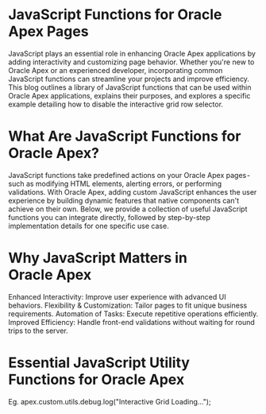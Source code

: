 # JavaScript Functions for Oracle Apex Pages
JavaScript plays an essential role in enhancing Oracle Apex applications by adding interactivity and customizing page behavior. Whether you're new to Oracle Apex or an experienced developer, incorporating common JavaScript functions can streamline your projects and improve efficiency.
This blog outlines a library of JavaScript functions that can be used within Oracle Apex applications, explains their purposes, and explores a specific example detailing how to disable the interactive grid row selector.

# What Are JavaScript Functions for Oracle Apex?
JavaScript functions take predefined actions on your Oracle Apex pages - such as modifying HTML elements, alerting errors, or performing validations. With Oracle Apex, adding custom JavaScript enhances the user experience by building dynamic features that native components can't achieve on their own.
Below, we provide a collection of useful JavaScript functions you can integrate directly, followed by step-by-step implementation details for one specific use case.

# Why JavaScript Matters in Oracle Apex
Enhanced Interactivity: Improve user experience with advanced UI behaviors.
Flexibility & Customization: Tailor pages to fit unique business requirements.
Automation of Tasks: Execute repetitive operations efficiently.
Improved Efficiency: Handle front-end validations without waiting for round trips to the server.

# Essential JavaScript Utility Functions for Oracle Apex

Eg. apex.custom.utils.debug.log("Interactive Grid Loading…");

